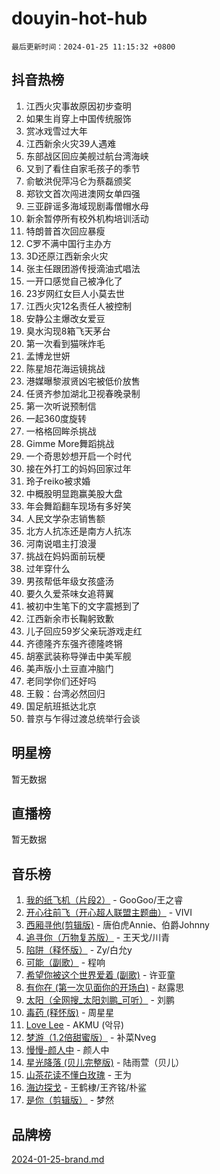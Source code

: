 # douyin-hot-hub

`最后更新时间：2024-01-25 11:15:32 +0800`

## 抖音热榜

1. 江西火灾事故原因初步查明
1. 如果生肖穿上中国传统服饰
1. 赏冰戏雪过大年
1. 江西新余火灾39人遇难
1. 东部战区回应美舰过航台湾海峡
1. 又到了看住自家毛孩子的季节
1. 俞敏洪倪萍冯仑为蔡磊颁奖
1. 郑钦文首次闯进澳网女单四强
1. 三亚辟谣多海域现剧毒僧帽水母
1. 新余暂停所有校外机构培训活动
1. 特朗普首次回应暴瘦
1. C罗不满中国行主办方
1. 3D还原江西新余火灾
1. 张主任跟团游传授滴油式唱法
1. 一开口感觉自己被净化了
1. 23岁网红女巨人小莫去世
1. 江西火灾12名责任人被控制
1. 安静公主爆改女爱豆
1. 臭水沟现8箱飞天茅台
1. 第一次看到猫咪炸毛
1. 孟博龙世妍
1. 陈星旭花海运镜挑战
1. 港媒曝黎淑贤凶宅被低价放售
1. 任贤齐参加湖北卫视春晚录制
1. 第一次听说预制信
1. 一起360度旋转
1. 一格格回眸杀挑战
1. Gimme More舞蹈挑战
1. 一个奇思妙想开启一个时代
1. 接在外打工的妈妈回家过年
1. 玲子reiko被求婚
1. 中概股明显跑赢美股大盘
1. 年会舞蹈翻车现场有多好笑
1. 人民文学杂志销售额
1. 北方人抗冻还是南方人抗冻
1. 河南说唱主打浪漫
1. 挑战在妈妈面前玩梗
1. 过年穿什么
1. 男孩帮低年级女孩盛汤
1. 要久久爱茶味女追蒋翼
1. 被初中生笔下的文字震撼到了
1. 江西新余市长鞠躬致歉
1. 儿子回应59岁父亲玩游戏走红
1. 齐德隆齐东强齐德隆咚锵
1. 胡塞武装称导弹击中美军舰
1. 美声版小土豆直冲脑门
1. 老同学你们还好吗
1. 王毅：台湾必然回归
1. 国足航班抵达北京
1. 普京与乍得过渡总统举行会谈

## 明星榜

暂无数据

## 直播榜

暂无数据

## 音乐榜

1. [我的纸飞机（片段2）](https://sf3-cdn-tos.douyinstatic.com/obj/tos-cn-ve-2774/oM2ZrKcg2CD5AeRB2gkeXOFB1IxAGJdZPazYHf) - GooGoo/王之睿
1. [开心往前飞（开心超人联盟主题曲）](https://sf86-cdn-tos.douyinstatic.com/obj/tos-cn-ve-2774/9d8fb7c82cf1421fb93a9fe925275e0a) - VIVI
1. [西厢寻他(剪辑版)](https://sf3-cdn-tos.douyinstatic.com/obj/tos-cn-ve-2774/oUsAVfAQKlRNxEv5qxvIB8o5qmIWUcXbzJKJhw) - 唐伯虎Annie、伯爵Johnny
1. [追寻你（万物复苏版）](https://sf3-cdn-tos.douyinstatic.com/obj/tos-cn-ve-2774/oYeAZJsbjIDit9APmBg8u6uDUQnHmoCf3gbo74) - 王天戈/川青
1. [陷阱（释怀版）](https://sf86-cdn-tos.douyinstatic.com/obj/tos-cn-ve-2774/oE8C21LeZrzKLDFfQYgMzx4GAIHageG5IzayY7) - Zy/白允y
1. [可能（副歌）](https://sf86-cdn-tos.douyinstatic.com/obj/tos-cn-ve-2774/cde1731888894259b333569393c2fb51) - 程响
1. [希望你被这个世界爱着 (副歌)](https://sf3-cdn-tos.douyinstatic.com/obj/tos-cn-ve-2774/oUHCmWQfZlE3QQBKBeD8rCFLpJzPgCpImhsxMt) - 许亚童
1. [有你在 (第一次见面你的开场白)](https://sf86-cdn-tos.douyinstatic.com/obj/tos-cn-ve-2774/oAthrQ3ClJBfI57uBoFEgNDYtNCZ0TSYQQfxQ0) - 赵露思
1. [太阳（全网搜_太阳刘鹏_可听）](https://sf86-cdn-tos.douyinstatic.com/obj/tos-cn-ve-2774/ogWbyIQnlBFImVbeDocRdCIYtBHlbJXgfZMvgz) - 刘鹏
1. [毒药 (释怀版)](https://sf86-cdn-tos.douyinstatic.com/obj/tos-cn-ve-2774/oYILMEAzspdZBIzy4frJNB8ZHPHWAhiwowd4Ad) - 周星星
1. [Love Lee](https://sf86-cdn-tos.douyinstatic.com/obj/tos-cn-ve-2774/o05GbkJGbCBTdDnMtB0fwOYgkeZp23vrWQDQBS) - AKMU (악뮤)
1. [梦游（1.2倍甜蜜版）](https://sf6-cdn-tos.douyinstatic.com/obj/tos-cn-ve-2774/o4gyAUm8hwufoEABmwVIiQtHsFuGzAEEWtNMzo) - 补菜Nveg
1. [慢慢-颜人中](https://sf3-cdn-tos.douyinstatic.com/obj/tos-cn-ve-2774/ocjHNfBXdBxQNC8ZGAeoLMFTUgtBg8bkExunDC) - 颜人中
1. [星光降落 (贝儿完整版)](https://sf86-cdn-tos.douyinstatic.com/obj/tos-cn-ve-2774/okwB9hAwyAtsFFkFBzAX1hOOfQuIoMNs0W2Mwr) - 陆雨萱（贝儿）
1. [山茶花读不懂白玫瑰](https://sf86-cdn-tos.douyinstatic.com/obj/tos-cn-ve-2774/osfn8B7DktrRHEPJgPCfDbw7QDQEkwC16BxZg9) - 王为
1. [海边探戈](https://sf86-cdn-tos.douyinstatic.com/obj/tos-cn-ve-2774/os9gE0VQCGqt6VQkZDyBBYvfSDY0QFe3vVmubn) - 王鹤棣/王齐铭/朴鲨
1. [是你（剪辑版）](https://sf86-cdn-tos.douyinstatic.com/obj/tos-cn-ve-2774/46019dae783c4c969944217fe1cfafc4) - 梦然

## 品牌榜

[2024-01-25-brand.md](2024-01-25-brand.md)
